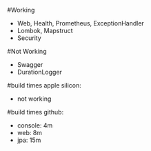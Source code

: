 #Working
- Web, Health, Prometheus, ExceptionHandler
- Lombok, Mapstruct
- Security
  
#Not Working
- Swagger
- DurationLogger

#build times apple silicon:
- not working

#build times github:
- console: 4m
- web: 8m
- jpa: 15m